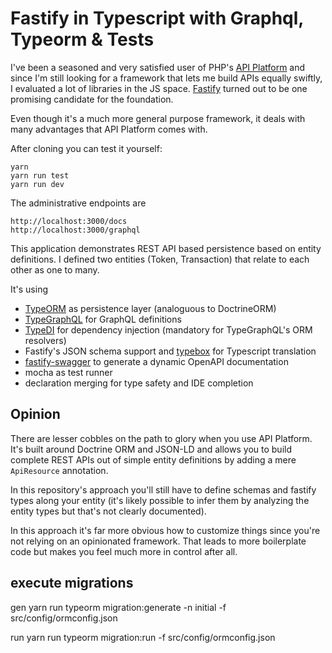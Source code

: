 # Fastify in Typescript with Graphql, Typeorm & Tests

I've been a seasoned and very satisfied user of PHP's [API Platform](https://api-platform.com/) and since I'm still looking for a framework that lets me build APIs equally swiftly, I evaluated a lot of libraries in the JS space. [Fastify](https://www.fastify.io) turned out to be one promising candidate for the foundation. 


Even though it's a much more general purpose framework, it deals with many advantages that API Platform comes with.

After cloning you can test it yourself:
```
yarn
yarn run test
yarn run dev
```

The administrative endpoints are
```
http://localhost:3000/docs
http://localhost:3000/graphql
```


This application demonstrates REST API based persistence based on entity definitions. I defined two entities (Token, Transaction) that relate to each other as one to many. 

It's using
- [TypeORM](https://typeorm.io/#/) as persistence layer (analoguous to DoctrineORM)
- [TypeGraphQL](https://typegraphql.com/) for GraphQL definitions
- [TypeDI](https://www.npmjs.com/package/typedi) for dependency injection (mandatory for TypeGraphQL's ORM resolvers)
- Fastify's JSON schema support and [typebox](https://github.com/sinclairzx81/typebox) for Typescript translation
- [fastify-swagger](https://github.com/fastify/fastify-swagger) to generate a dynamic OpenAPI documentation
- mocha as test runner
- declaration merging for type safety and IDE completion 

## Opinion

There are lesser cobbles on the path to glory when you use API Platform. It's built around Doctrine ORM and JSON-LD and allows you to build complete REST APIs out of simple entity definitions by adding a mere `ApiResource` annotation. 

In this repository's approach you'll still have to define schemas and fastify types along your entity (it's likely possible to infer them by analyzing the entity types but that's not clearly documented).

In this approach it's far more obvious  how to customize things since you're not relying on an opinionated framework. That leads to more boilerplate code but makes you feel much more in control after all.

## execute migrations

gen
yarn run typeorm migration:generate -n initial -f src/config/ormconfig.json

run
yarn run typeorm migration:run -f src/config/ormconfig.json